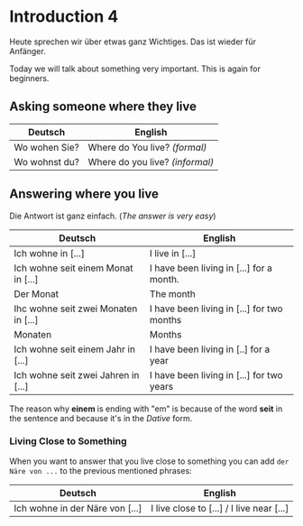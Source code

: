 # Introduction 4

Heute sprechen wir über etwas ganz Wichtiges. Das ist wieder für Anfänger.

Today we will talk about something very important. This is again for beginners.

## Asking someone where they live

| Deutsch       | English                         |
| ------------- | ------------------------------- |
| Wo wohen Sie? | Where do You live? _(formal)_   |
| Wo wohnst du? | Where do you live? _(informal)_ |

## Answering where you live

Die Antwort ist ganz einfach. (_The answer is very easy_)

| Deutsch                              | English                                    |
| ------------------------------------ | ------------------------------------------ |
| Ich wohne in [...]                   | I live in [...]                            |
| Ich wohne seit einem Monat in [...]  | I have been living in [...] for a month.   |
| Der Monat                            | The month                                  |
| Ihc wohne seit zwei Monaten in [...] | I have been living in [...] for two months |
| Monaten                              | Months                                     |
| Ich wohne seit einem Jahr in [...]   | I have been living in [..] for a year      |
| Ich wohne seit zwei Jahren in [...]  | I have been living in [...] for two years  |

The reason why **einem** is ending with "em" is because of the word **seit** in the sentence and because it's in the _Dative_ form.

### Living Close to Something

When you want to answer that you live close to something you can add `der Näre von ...` to the previous mentioned phrases:

| Deutsch                         | English                                   |
| ------------------------------- | ----------------------------------------- |
| Ich wohne in der Näre von [...] | I live close to [...] / I live near [...] |
